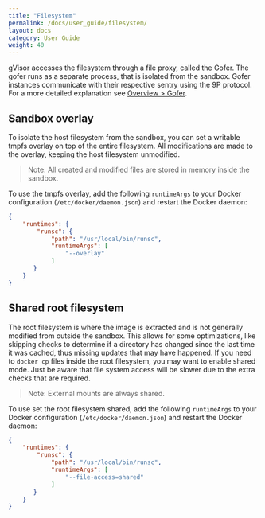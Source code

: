 ```yaml
---
title: "Filesystem"
permalink: /docs/user_guide/filesystem/
layout: docs
category: User Guide
weight: 40
---
```


gVisor accesses the filesystem through a file proxy, called the Gofer. The gofer
runs as a separate process, that is isolated from the sandbox. Gofer instances
communicate with their respective sentry using the 9P protocol. For a more detailed
explanation see [Overview > Gofer](../../architecture_guide/#gofer).

## Sandbox overlay

To isolate the host filesystem from the sandbox, you can set a writable tmpfs overlay
on top of the entire filesystem. All modifications are made to the overlay, keeping
the host filesystem unmodified.

> Note: All created and modified files are stored in memory inside the sandbox.

To use the tmpfs overlay, add the following `runtimeArgs` to your Docker configuration
(`/etc/docker/daemon.json`) and restart the Docker daemon:

```json
{
    "runtimes": {
        "runsc": {
            "path": "/usr/local/bin/runsc",
            "runtimeArgs": [
                "--overlay"
            ]
       }
    }
}
```

## Shared root filesystem

The root filesystem is where the image is extracted and is not generally modified
from outside the sandbox. This allows for some optimizations, like skipping checks
to determine if a directory has changed since the last time it was cached, thus
missing updates that may have happened. If you need to `docker cp` files inside the
root filesystem, you may want to enable shared mode. Just be aware that file system
access will be slower due to the extra checks that are required.

> Note: External mounts are always shared.

To use set the root filesystem shared, add the following `runtimeArgs` to your Docker
configuration (`/etc/docker/daemon.json`) and restart the Docker daemon:

```json
{
    "runtimes": {
        "runsc": {
            "path": "/usr/local/bin/runsc",
            "runtimeArgs": [
                "--file-access=shared"
            ]
       }
    }
}
```
